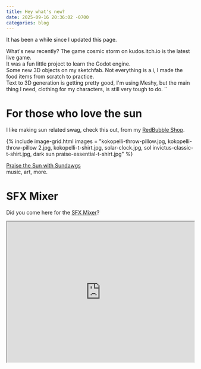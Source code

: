 ```yaml
---
title: Hey what's new?
date: 2025-09-16 20:36:02 -0700
categories: blog
---
```

It has been a while since I updated this page.  
  
What's new recently? The game cosmic storm on kudos.itch.io is the latest live game.  
It was a fun little project to learn the Godot engine.  
Some new 3D objects on my sketchfab. Not everything is a.i, I made the food items from scratch to practice.  
Text to 3D generation is getting pretty good, I'm using Meshy, but the main thing I need, clothing for my characters, is still very tough to do.
``

# For those who love the sun
I like making sun related swag, check this out, from my [RedBubble Shop](https://www.redbubble.com/people/NickoGibson/shop).

{% include image-grid.html images =
  "kokopelli-throw-pillow.jpg,
  kokopelli-throw-pillow 2.jpg,
  kokopelli-t-shirt.jpg,
  solar-clock.jpg,
  sol invictus-classic-t-shirt.jpg,
  dark sun praise-essential-t-shirt.jpg"
%}

<a href="https://linktr.ee/sundawgs">Praise the Sun with Sundawgs</a>  
music, art, more.

# SFX Mixer
Did you come here for the [SFX Mixer](https://nickogibson.github.io/SFX-Mixer/)?
<div
	class="MixerContainer"
	style="width: 100%; aspect-ratio: 4 / 3;">
	<iframe height="100%"  width="100%" src="https://nickogibson.github.io/SFX-Mixer/" title="SFX Mixer"></iframe>
</div>